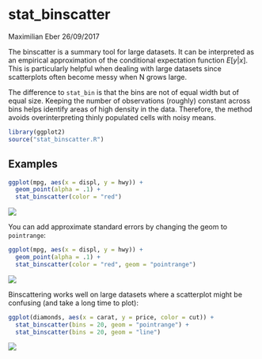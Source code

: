 stat\_binscatter
================
Maximilian Eber
26/09/2017

The binscatter is a summary tool for large datasets. It can be interpreted as an empirical approximation of the conditional expectation function *E*\[*y*|*x*\]. This is particularly helpful when dealing with large datasets since scatterplots often become messy when N grows large.

The difference to `stat_bin` is that the bins are not of equal width but of equal size. Keeping the number of observations (roughly) constant across bins helps identify areas of high density in the data. Therefore, the method avoids overinterpreting thinly populated cells with noisy means.

``` r
library(ggplot2)
source("stat_binscatter.R")
```

Examples
--------

``` r
ggplot(mpg, aes(x = displ, y = hwy)) +
  geom_point(alpha = .1) +
  stat_binscatter(color = "red")
```

![](README_files/figure-markdown_github-ascii_identifiers/basic-1.png)

You can add approximate standard errors by changing the geom to `pointrange`:

``` r
ggplot(mpg, aes(x = displ, y = hwy)) + 
  geom_point(alpha = .1) + 
  stat_binscatter(color = "red", geom = "pointrange")
```

![](README_files/figure-markdown_github-ascii_identifiers/pointrange-1.png)

Binscattering works well on large datasets where a scatterplot might be confusing (and take a long time to plot):

``` r
ggplot(diamonds, aes(x = carat, y = price, color = cut)) + 
  stat_binscatter(bins = 20, geom = "pointrange") +
  stat_binscatter(bins = 20, geom = "line")
```

![](README_files/figure-markdown_github-ascii_identifiers/large-1.png)
